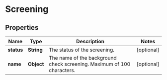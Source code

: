 

# Screening


## Properties

| Name | Type | Description | Notes |
|------------ | ------------- | ------------- | -------------|
|**status** | **String** | The status of the screening. |  [optional] |
|**name** | **Object** | The name of the background check screening. Maximum of 100 characters. |  [optional] |



